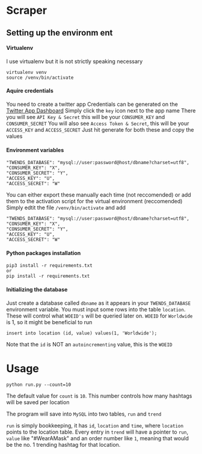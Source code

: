 # Scraper

## Setting up the environm ent

#### Virtualenv
I use virtualenv but it is not strictly speaking necessary

```
virtualenv venv
source /venv/bin/activate
```
#### Aquire credentials
You need to create a twitter app
Credentials can be generated on the [Twitter App Dashboard](https://developer.twitter.com/en/portal/projects-and-apps)
Simply click the ```key``` icon next to the app name
There you will see ```API Key & Secret``` this will be your ```CONSUMER_KEY``` and ```CONSUMER_SECRET```
You will also see ```Access Token & Secret```, this will be your ```ACCESS_KEY``` and ```ACCESS_SECRET```
Just hit generate for both these and copy the values

#### Environment variables
```
"TWENDS_DATABASE": "mysql://user:password@host/dbname?charset=utf8",
"CONSUMER_KEY": "X",
"CONSUMER_SECRET": "Y",
"ACCESS_KEY": "U",
"ACCESS_SECRET": "W"
```

You can either export these manually each time (not reccomended) or add them to the activation script for the virtual environment (reccomended)
Simply edtit the file ```/venv/bin/activate``` and add 
```
"TWENDS_DATABASE": "mysql://user:password@host/dbname?charset=utf8",
"CONSUMER_KEY": "X",
"CONSUMER_SECRET": "Y",
"ACCESS_KEY": "U",
"ACCESS_SECRET": "W"
```
#### Python packages installation
```
pip3 install -r requirements.txt
or
pip install -r requirements.txt
```

#### Initializing the database
Just create a database called ```dbname``` as it appears in your ```TWENDS_DATABASE``` environment variable.
You must input some rows into the table ```location```. These will control what ```WOEID's``` will be queried later on.
```WOEID``` for ```Worldwide``` is 1, so it might be beneficial to run

```
insert into location (id, value) values(1, 'Worldwide');
```

Note that the ```id``` is NOT an ```autoincrementing``` value, this is the ```WOEID```

# Usage
```
python run.py --count=10
```

The default value for ```count``` is ```10```. This number controls how many hashtags will be saved per location

The program will save into ```MySQL``` into two tables, ```run``` and ```trend```

```run``` is simply bookkeeping, it has ```id```, ```location``` and ```time```, where ```location``` points to the location table.
Every entry in ```trend``` will have a pointer to ```run```, ```value``` like "#WearAMask" and an order number like ```1```, meaning that would be the no. 1 trending hashtag for that location.


